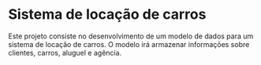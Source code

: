 # Sistema de locação de carros
Este projeto consiste no desenvolvimento de um modelo de dados para um sistema de locação de carros. O modelo irá armazenar informações sobre clientes, carros, aluguel e agência.

